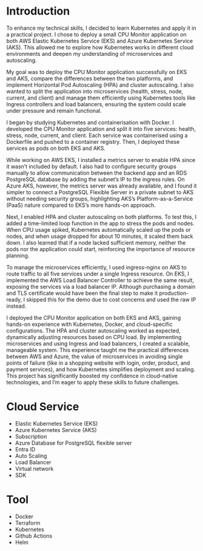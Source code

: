 
# Introduction
To enhance my technical skills, I decided to learn Kubernetes and apply it in a practical project. I chose to deploy a small CPU Monitor application on both AWS Elastic Kubernetes Service (EKS) and Azure Kubernetes Service (AKS). This allowed me to explore how Kubernetes works in different cloud environments and deepen my understanding of microservices and autoscaling.

My goal was to deploy the CPU Monitor application successfully on EKS and AKS, compare the differences between the two platforms, and implement Horizontal Pod Autoscaling (HPA) and cluster autoscaling. I also wanted to split the application into microservices (health, stress, node, current, and client) and manage them efficiently using Kubernetes tools like Ingress controllers and load balancers, ensuring the system could scale under pressure and remain functional.

I began by studying Kubernetes and containerisation with Docker. I developed the CPU Monitor application and split it into five services: health, stress, node, current, and client. Each service was containerised using a Dockerfile and pushed to a container registry. Then, I deployed these services as pods on both EKS and AKS.

While working on AWS EKS, I installed a metrics server to enable HPA since it wasn’t included by default. I also had to configure security groups manually to allow communication between the backend app and an RDS PostgreSQL database by adding the subnet’s IP to the ingress rules. On Azure AKS, however, the metrics server was already available, and I found it simpler to connect a PostgreSQL Flexible Server in a private subnet to AKS without needing security groups, highlighting AKS’s Platform-as-a-Service (PaaS) nature compared to EKS’s more hands-on approach.

Next, I enabled HPA and cluster autoscaling on both platforms. To test this, I added a time-limited loop function in the app to stress the pods and nodes. When CPU usage spiked, Kubernetes automatically scaled up the pods or nodes, and when usage dropped for about 10 minutes, it scaled them back down. I also learned that if a node lacked sufficient memory, neither the pods nor the application could start, reinforcing the importance of resource planning.

To manage the microservices efficiently, I used ingress-nginx on AKS to route traffic to all five services under a single Ingress resource. On EKS, I implemented the AWS Load Balancer Controller to achieve the same result, exposing the services via a load balancer IP. Although purchasing a domain and TLS certificate would have been the final step to make it production-ready, I skipped this for the demo due to cost concerns and used the raw IP instead.

I deployed the CPU Monitor application on both EKS and AKS, gaining hands-on experience with Kubernetes, Docker, and cloud-specific configurations. The HPA and cluster autoscaling worked as expected, dynamically adjusting resources based on CPU load. By implementing microservices and using Ingress and load balancers, I created a scalable, manageable system. This experience taught me the practical differences between AWS and Azure, the value of microservices in avoiding single points of failure (like in a shopping website with login, order, product, and payment services), and how Kubernetes simplifies deployment and scaling. This project has significantly boosted my confidence in cloud-native technologies, and I’m eager to apply these skills to future challenges.

# Cloud Service
- Elastic Kubernetes Service (EKS)
- Azure Kubernetes Service (AKS)
- Subscription
- Azure Database for PostgreSQL flexible server
- Entra ID
- Auto Scaling
- Load Balancer
- Virtual network
- SDK

# Tool
- Docker
- Terraform
- Kubernetes
- Github Actions
- Helm